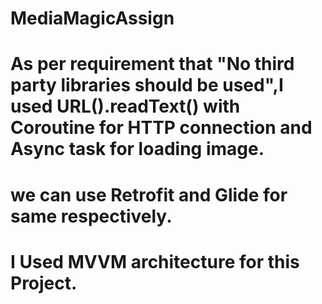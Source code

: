# MediaMagicAssign

# As per requirement that "No third party libraries should be used",I used URL().readText() with Coroutine for HTTP connection and Async task for loading image.
# we can use Retrofit and Glide for same respectively.
# I Used MVVM architecture for this Project.
